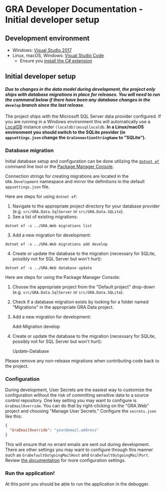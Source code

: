 # GRA Developer Documentation - Initial developer setup

## Development environment

- Windows: [Visual Studio 2017](https://www.visualstudio.com/vs/)
- Linux, macOS, Windows: [Visual Studio Code](https://code.visualstudio.com/)
  - Ensure you [install the C# extension](https://code.visualstudio.com/docs/runtimes/dotnet)

## Initial developer setup

#### *Due to changes in the data model during development, the project only ships with database migrations in place for releases. You will need to run the command below if there have been any database changes in the `develop` branch since the last release.*

The project ships with the Microsoft SQL Server data provider configured. If you are running in a Windows environment this will automatically use a [LocalDB](https://msdn.microsoft.com/en-us/library/hh510202.aspx) instance under `(localdb)\mssqllocaldb`. **In a Linux/macOS environment you should switch to the SQLite provider (in `appsettings.json` change the `GraConnectionStringName` to "SQLite").**

### Database migration

Initial database setup and configuration can be done utilizing the [`dotnet ef`](https://docs.microsoft.com/en-us/ef/core/miscellaneous/cli/dotnet) command line tool or the [Package Manager Console](https://docs.microsoft.com/en-us/ef/core/miscellaneous/cli/powershell).

Connection strings for creating migrations are located in the `GRA.Development` namespace and mirror the definitions in the default `appsettings.json` file.

Here are steps for using `dotnet ef`:

  1. Navigate to the appropriate project directory for your database provider (e.g. `src/GRA.Data.SqlServer` or `src/GRA.Data.SQLite`).
  2. See a list of existing migrations:

    dotnet ef -s ../GRA.Web migrations list

  3. Add a new migration for development:

    dotnet ef -s ../GRA.Web migrations add develop

  4. Create or update the database to the migration (necessary for SQLite, possibly not for SQL Server but won't hurt):

    dotnet ef -s ../GRA.Web database update

Here are steps for using the Package Manager Console:

  1. Choose the appropriate project from the "Default project" drop-down (e.g. `src/GRA.Data.SqlServer` or `src/GRA.Data.SQLite`).
  2. Check if a database migration exists by looking for a folder named "Migrations" in the appropriate GRA.Data project.
  3. Add a new migration for development:

      Add-Migration develop

  4. Create or update the database to the migration (necessary for SQLite, possibly not for SQL Server but won't hurt):

      Update-Database

Please remove any non-release migrations when contributing code back to the project.

### Configuration

During development, User Secrets are the easiest way to customize the configuration without the risk of committing sensitive data to a source control repository. One key setting you may want to configure is `GraEmailOverride`. You can do that by right-clicking on the "GRA.Web" project and choosing "Manage User Secrets." Configure the `secrets.json` like this:

```json
{
  "GraEmailOverride": "your@email.address"
}
```

This will ensure that no errant emails are sent out during development. There are other settings you may want to configure through this manner such as `GraDefaultOutgoingMailHost` and `GraDefaultOutgoingMailPort`. Review [the documentation](http://manual.greatreadingadventure.com/en/latest/technical/appsettings/) for more configuration settings.

### Run the application!

At this point you should be able to run the application in the debugger.

